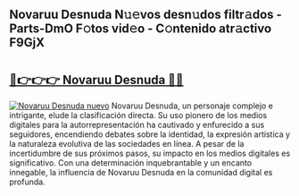## Novaruu Desnuda N𝚞𝚎vos desn𝚞dos filtr𝚊dos - Parts-DmO F𝚘tos vid𝚎o - C𝚘ntenido atr𝚊ctivo F9GjX

# <h2><a href="http://mbd7ky7.tromn.icu/?c=Novaruu+Desnuda">🔗👉👉👉 Novaruu Desnuda 🔗🔗</a></h2>

[![Novaruu Desnuda nuevo](https://i.imgur.com/pEAQMta.gif)](http://mbd7ky7.tromn.icu/?c=Novaruu+Desnuda)
Novaruu Desnuda, un personaje complejo e intrigante, elude la clasificación directa. Su uso pionero de los medios digitales para la autorrepresentación ha cautivado y enfurecido a sus seguidores, encendiendo debates sobre la identidad, la expresión artística y la naturaleza evolutiva de las sociedades en línea. A pesar de la incertidumbre de sus próximos pasos, su impacto en los medios digitales es significativo. Con una determinación inquebrantable y un encanto innegable, la influencia de Novaruu Desnuda en la comunidad digital es profunda.
